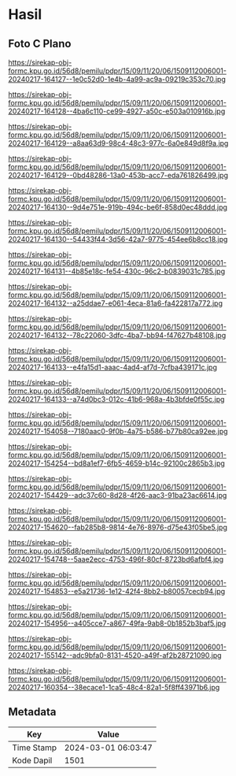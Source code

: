# Hasil

## Foto C Plano

https://sirekap-obj-formc.kpu.go.id/56d8/pemilu/pdpr/15/09/11/20/06/1509112006001-20240217-164127--1e0c52d0-1e4b-4a99-ac9a-09219c353c70.jpg

https://sirekap-obj-formc.kpu.go.id/56d8/pemilu/pdpr/15/09/11/20/06/1509112006001-20240217-164128--4ba6c110-ce99-4927-a50c-e503a010916b.jpg

https://sirekap-obj-formc.kpu.go.id/56d8/pemilu/pdpr/15/09/11/20/06/1509112006001-20240217-164129--a8aa63d9-98c4-48c3-977c-6a0e849d8f9a.jpg

https://sirekap-obj-formc.kpu.go.id/56d8/pemilu/pdpr/15/09/11/20/06/1509112006001-20240217-164129--0bd48286-13a0-453b-acc7-eda761826499.jpg

https://sirekap-obj-formc.kpu.go.id/56d8/pemilu/pdpr/15/09/11/20/06/1509112006001-20240217-164130--9d4e751e-919b-494c-be6f-858d0ec48ddd.jpg

https://sirekap-obj-formc.kpu.go.id/56d8/pemilu/pdpr/15/09/11/20/06/1509112006001-20240217-164130--54433f44-3d56-42a7-9775-454ee6b8cc18.jpg

https://sirekap-obj-formc.kpu.go.id/56d8/pemilu/pdpr/15/09/11/20/06/1509112006001-20240217-164131--4b85e18c-fe54-430c-96c2-b0839031c785.jpg

https://sirekap-obj-formc.kpu.go.id/56d8/pemilu/pdpr/15/09/11/20/06/1509112006001-20240217-164132--a25ddae7-e061-4eca-81a6-fa422817a772.jpg

https://sirekap-obj-formc.kpu.go.id/56d8/pemilu/pdpr/15/09/11/20/06/1509112006001-20240217-164132--78c22060-3dfc-4ba7-bb94-f47627b48108.jpg

https://sirekap-obj-formc.kpu.go.id/56d8/pemilu/pdpr/15/09/11/20/06/1509112006001-20240217-164133--e4fa15d1-aaac-4ad4-af7d-7cfba439171c.jpg

https://sirekap-obj-formc.kpu.go.id/56d8/pemilu/pdpr/15/09/11/20/06/1509112006001-20240217-164133--a74d0bc3-012c-41b6-968a-4b3bfde0f55c.jpg

https://sirekap-obj-formc.kpu.go.id/56d8/pemilu/pdpr/15/09/11/20/06/1509112006001-20240217-154058--7180aac0-9f0b-4a75-b586-b77b80ca92ee.jpg

https://sirekap-obj-formc.kpu.go.id/56d8/pemilu/pdpr/15/09/11/20/06/1509112006001-20240217-154254--bd8a1ef7-6fb5-4659-b14c-92100c2865b3.jpg

https://sirekap-obj-formc.kpu.go.id/56d8/pemilu/pdpr/15/09/11/20/06/1509112006001-20240217-154429--adc37c60-8d28-4f26-aac3-91ba23ac6614.jpg

https://sirekap-obj-formc.kpu.go.id/56d8/pemilu/pdpr/15/09/11/20/06/1509112006001-20240217-154620--fab285b8-9814-4e76-8976-d75e43f05be5.jpg

https://sirekap-obj-formc.kpu.go.id/56d8/pemilu/pdpr/15/09/11/20/06/1509112006001-20240217-154748--5aae2ecc-4753-496f-80cf-8723bd6afbf4.jpg

https://sirekap-obj-formc.kpu.go.id/56d8/pemilu/pdpr/15/09/11/20/06/1509112006001-20240217-154853--e5a21736-1e12-42f4-8bb2-b80057cecb94.jpg

https://sirekap-obj-formc.kpu.go.id/56d8/pemilu/pdpr/15/09/11/20/06/1509112006001-20240217-154956--a405cce7-a867-49fa-9ab8-0b1852b3baf5.jpg

https://sirekap-obj-formc.kpu.go.id/56d8/pemilu/pdpr/15/09/11/20/06/1509112006001-20240217-155142--adc9bfa0-8131-4520-a49f-af2b28721090.jpg

https://sirekap-obj-formc.kpu.go.id/56d8/pemilu/pdpr/15/09/11/20/06/1509112006001-20240217-160354--38ecace1-1ca5-48c4-82a1-5f8ff43971b6.jpg


## Metadata

| Key        | Value               |
| ---------- | ------------------- |
| Time Stamp | 2024-03-01 06:03:47 |
| Kode Dapil | 1501                |



